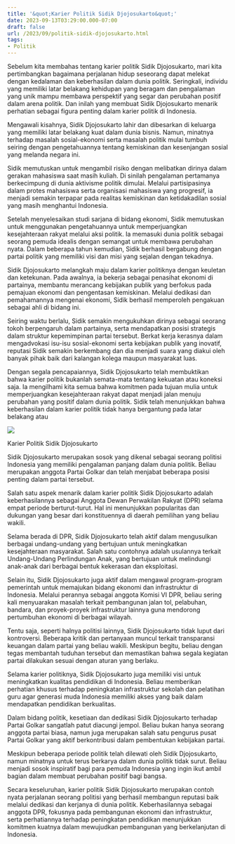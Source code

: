 ```yaml
---
title: '&quot;Karier Politik Sidik Djojosukarto&quot;'
date: 2023-09-13T03:29:00.000-07:00
draft: false
url: /2023/09/politik-sidik-djojosukarto.html
tags: 
- Politik
---
```


  

Sebelum kita membahas tentang karier politik Sidik Djojosukarto, mari kita pertimbangkan bagaimana perjalanan hidup seseorang dapat melekat dengan kedalaman dan keberhasilan dalam dunia politik. Seringkali, individu yang memiliki latar belakang kehidupan yang beragam dan pengalaman yang unik mampu membawa perspektif yang segar dan perubahan positif dalam arena politik. Dan inilah yang membuat Sidik Djojosukarto menarik perhatian sebagai figura penting dalam karier politik di Indonesia.

  

Mengawali kisahnya, Sidik Djojosukarto lahir dan dibesarkan di keluarga yang memiliki latar belakang kuat dalam dunia bisnis. Namun, minatnya terhadap masalah sosial-ekonomi serta masalah politik mulai tumbuh seiring dengan pengetahuannya tentang kemiskinan dan kesenjangan sosial yang melanda negara ini.

  

Sidik memutuskan untuk mengambil risiko dengan melibatkan dirinya dalam gerakan mahasiswa saat masih kuliah. Di sinilah pengalaman pertamanya berkecimpung di dunia aktivisme politik dimulai. Melalui partisipasinya dalam protes mahasiswa serta organisasi mahasiswa yang progresif, ia menjadi semakin terpapar pada realitas kemiskinan dan ketidakadilan sosial yang masih menghantui Indonesia.

  

Setelah menyelesaikan studi sarjana di bidang ekonomi, Sidik memutuskan untuk menggunakan pengetahuannya untuk memperjuangkan kesejahteraan rakyat melalui aksi politik. Ia memasuki dunia politik sebagai seorang pemuda idealis dengan semangat untuk membawa perubahan nyata. Dalam beberapa tahun kemudian, Sidik berhasil bergabung dengan partai politik yang memiliki visi dan misi yang sejalan dengan tekadnya.

  

Sidik Djojosukarto melangkah maju dalam karier politiknya dengan keuletan dan ketekunan. Pada awalnya, ia bekerja sebagai penasihat ekonomi di partainya, membantu merancang kebijakan publik yang berfokus pada pemajuan ekonomi dan pengentasan kemiskinan. Melalui dedikasi dan pemahamannya mengenai ekonomi, Sidik berhasil memperoleh pengakuan sebagai ahli di bidang ini.

  

Seiring waktu berlalu, Sidik semakin mengukuhkan dirinya sebagai seorang tokoh berpengaruh dalam partainya, serta mendapatkan posisi strategis dalam struktur kepemimpinan partai tersebut. Berkat kerja kerasnya dalam mengadvokasi isu-isu sosial-ekonomi serta kebijakan publik yang inovatif, reputasi Sidik semakin berkembang dan dia menjadi suara yang diakui oleh banyak pihak baik dari kalangan kolega maupun masyarakat luas.

  

Dengan segala pencapaiannya, Sidik Djojosukarto telah membuktikan bahwa karier politik bukanlah semata-mata tentang kekuatan atau koneksi saja. Ia mengilhami kita semua bahwa komitmen pada tujuan mulia untuk memperjuangkan kesejahteraan rakyat dapat menjadi jalan menuju perubahan yang positif dalam dunia politik. Sidik telah menunjukkan bahwa keberhasilan dalam karier politik tidak hanya bergantung pada latar belakang atau

  

![](https://www.katakini.com/webmin/images/posts/1/2019/2019-08-14/c3929efa93ced361fae3d00e9c0128cd_1.jpg)

  

Karier Politik Sidik Djojosukarto

  

Sidik Djojosukarto merupakan sosok yang dikenal sebagai seorang politisi Indonesia yang memiliki pengalaman panjang dalam dunia politik. Beliau merupakan anggota Partai Golkar dan telah menjabat beberapa posisi penting dalam partai tersebut.

  

Salah satu aspek menarik dalam karier politik Sidik Djojosukarto adalah keberhasilannya sebagai Anggota Dewan Perwakilan Rakyat (DPR) selama empat periode berturut-turut. Hal ini menunjukkan popularitas dan dukungan yang besar dari konstituennya di daerah pemilihan yang beliau wakili.

  

Selama berada di DPR, Sidik Djojosukarto telah aktif dalam mengusulkan berbagai undang-undang yang bertujuan untuk meningkatkan kesejahteraan masyarakat. Salah satu contohnya adalah usulannya terkait Undang-Undang Perlindungan Anak, yang bertujuan untuk melindungi anak-anak dari berbagai bentuk kekerasan dan eksploitasi.

  

Selain itu, Sidik Djojosukarto juga aktif dalam mengawal program-program pemerintah untuk memajukan bidang ekonomi dan infrastruktur di Indonesia. Melalui perannya sebagai anggota Komisi VI DPR, beliau sering kali menyuarakan masalah terkait pembangunan jalan tol, pelabuhan, bandara, dan proyek-proyek infrastruktur lainnya guna mendorong pertumbuhan ekonomi di berbagai wilayah.

  

Tentu saja, seperti halnya politisi lainnya, Sidik Djojosukarto tidak luput dari kontroversi. Beberapa kritik dan pertanyaan muncul terkait transparansi keuangan dalam partai yang beliau wakili. Meskipun begitu, beliau dengan tegas membantah tuduhan tersebut dan memastikan bahwa segala kegiatan partai dilakukan sesuai dengan aturan yang berlaku.

  

Selama karier politiknya, Sidik Djojosukarto juga memiliki visi untuk meningkatkan kualitas pendidikan di Indonesia. Beliau memberikan perhatian khusus terhadap peningkatan infrastruktur sekolah dan pelatihan guru agar generasi muda Indonesia memiliki akses yang baik dalam mendapatkan pendidikan berkualitas.

  

Dalam bidang politik, kesetiaan dan dedikasi Sidik Djojosukarto terhadap Partai Golkar sangatlah patut diacungi jempol. Beliau bukan hanya seorang anggota partai biasa, namun juga merupakan salah satu pengurus pusat Partai Golkar yang aktif berkontribusi dalam pembentukan kebijakan partai.

  

Meskipun beberapa periode politik telah dilewati oleh Sidik Djojosukarto, namun minatnya untuk terus berkarya dalam dunia politik tidak surut. Beliau menjadi sosok inspiratif bagi para pemuda Indonesia yang ingin ikut ambil bagian dalam membuat perubahan positif bagi bangsa.

  

Secara keseluruhan, karier politik Sidik Djojosukarto merupakan contoh nyata perjalanan seorang politisi yang berhasil membangun reputasi baik melalui dedikasi dan kerjanya di dunia politik. Keberhasilannya sebagai anggota DPR, fokusnya pada pembangunan ekonomi dan infrastruktur, serta perhatiannya terhadap peningkatan pendidikan menunjukkan komitmen kuatnya dalam mewujudkan pembangunan yang berkelanjutan di Indonesia.